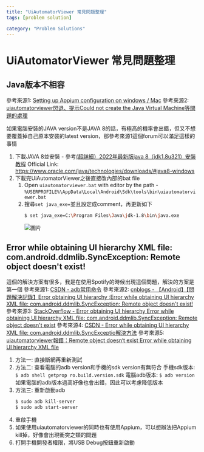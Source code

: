 ```yaml
---
title: "UiAutomatorViewer 常見問題整理"
tags: [problem solution]

category: "Problem Solutions"
---
```


# UiAutomatorViewer 常見問題整理
<!-- more -->

## Java版本不相容
參考來源1: [Setting up Appium configuration on windows / Mac](https://khemlall-mangal.medium.com/setting-up-appium-configuration-on-windows-mac-efbc4d4a7bc3)
參考來源2: [uiautomatorviewer閃退、提示Could not create the Java Virtual Machine等問題的處理](https://blog.csdn.net/zyself/article/details/124084171)

如果電腦安裝的JAVA version不是JAVA 8的話，有極高的機率會出錯，但又不想要覆蓋掉自己原本安裝的latest version，那參考來源1這個forum可以滿足這樣的事情

1. 下載JAVA 8並安裝 - 參考[(超詳細）2022年最新版java 8（jdk1.8u321）安裝教程](https://blog.csdn.net/JunLeon/article/details/122623465)
    Official Link: https://www.oracle.com/java/technologies/downloads/#java8-windows
2. 下載完UiAutomatorViewer之後直接改內部的bat file
    1. Open `uiautomatorviewer.bat` with editor by the path - `%USERPROFILE%\AppData\Local\Android\Sdk\tools\bin\uiautomatorviewer.bat`
    2. 搜尋`set java_exe=`並且設定成comment，再更新如下
        ```bash
        $ set java_exe=C:\Program Files\Java\jdk-1.8\bin\java.exe
        ```
        ![圖片](https://hackmd.io/_uploads/BktkRCFcR.png)

## Error while obtaining UI hierarchy XML file: com.android.ddmlib.SyncException: Remote object doesn't exist!
這個的解決方案有很多，我是在使用Spotify的時候出現這個問題，解決的方案是第一個
參考來源1: [CSDN - adb常用命令](https://blog.csdn.net/YiLiuF/article/details/109601968)
參考來源2: [cnblogs - 【Android】【問題解決記錄】Error obtaining UI hierarchy :Error while obtaining UI hierarchy XML file: com.android.ddmlib.SyncException: Remote object doesn't exist!](https://www.cnblogs.com/lilip/p/11089713.html)
參考來源3: [StackOverflow - Error obtaining UI hierarchy Error while obtaining UI hierarchy XML file: com.android.ddmlib.SyncException: Remote object doesn't exist](https://stackoverflow.com/questions/40214342/error-obtaining-ui-hierarchy-error-while-obtaining-ui-hierarchy-xml-file-com-an)
參考來源4: [CSDN - Error while obtaining UI hierarchy XML file: com.android.ddmlib.SyncExceptio解決方法](https://blog.csdn.net/weixin_39230341/article/details/90598944)
參考來源5: [uiautomatorviewer報錯：Remote object doesn‘t exist Error while obtaining UI hierarchy XML file](https://blog.csdn.net/suncanshine/article/details/124546419)

1. 方法一: 直接斷網再重新測試
2. 方法二: 查看電腦的adb version和手機的sdk version有無符合
    手機sdk版本: `$ adb shell getprop ro.build.version.sdk`
    電腦adb版本: `$ adb version`
    如果電腦的adb版本過高好像也會出錯，因此可以考慮降低版本
4. 方法三: 重新啟動adb
    ```bash
    $ sudo adb kill-server
    $ sudo adb start-server
    ```
4. 重啟手機
5. 如果使用uiautomatorviewer的同時也有使用Appium，可以想辦法把Appium kill掉，好像會出現衝突之類的問題
6. 打開手機開發者權限，將USB Debug按鈕重新啟動
